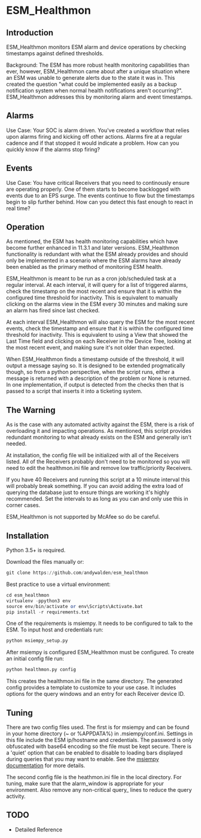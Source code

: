 # ESM_Healthmon

## Introduction


ESM_Healthmon monitors ESM alarm and device operations by checking timestamps against defined thresholds. 

Background: The ESM has more robust health monitoring capabilities than ever, however, ESM_Healthmon came about after a unique situation where an ESM was unable to generate alerts due to the state it was in. This created the question "what could be implemented easily as a backup notification system when normal health notifications aren't occurring?". ESM_Healthmon addresses this by monitoring alarm and event timestamps.

## Alarms

Use Case: Your SOC is alarm driven. You've created a workflow that relies upon alarms firing and kicking off other actions. Alarms fire at a regular cadence and if that stopped it would indicate a problem. How can you quickly know if the alarms stop firing? 

## Events

Use Case: You have critical Receivers that you need to continously ensure are operating properly. One of them starts to become backlogged with events due to an EPS surge. The events continue to flow but the timestamps begin to slip further behind. How can you detect this fast enough to react in real time? 

## Operation

As mentioned, the ESM has health monitoring capabilities which have become further enhanced in 11.3.1 and later versions. ESM_Healthmon functionality is redundant with what the ESM already provides and should only be implemented in a scenario where the ESM alarms have already been enabled as the primary method of monitoring ESM health. 

ESM_Healthmon is meant to be run as a cron job/scheduled task at a regular interval. At each interval, it will query for a list of triggered alarms, check the timestamp on the most recent and ensure that it is within the configured time threshold for inactivity. This is equivalent to manually clicking on the alarms view in the ESM every 30 minutes and making sure an alarm has fired since last checked.

At each interval ESM_Healthmon will also query the ESM for the most recent events, check the timestamp and ensure that it is within the configured time threshold for inactivity. This is equivalent to using a View that showed the Last Time field and clicking on each Receiver in the Device Tree, looking at the most recent event, and making sure it's not older than expected. 

When ESM_Healthmon finds a timestamp outside of the threshold, it will output a message saying so. It is designed to be extended progmatically though, so from a python perspective, when the script runs, either a message is returned with a description of the problem or None is returned. In one implementation, if output is detected from the checks then that is passed to a script that inserts it into a ticketing system. 

## The Warning

As is the case with any automated activity against the ESM, there is a risk of overloading it and impacting operations. As mentioned, this script provides redundant monitoring to what already exists on the ESM and generally isn't needed.

At installation, the config file will be initialized with all of the Receivers listed. All of the Receivers probably don't need to be monitored so you will need to edit the healthmon.ini file and remove low traffic/priority Receivers.

If you have 40 Receivers and running this script at a 10 minute interval this will probably break something. If you can avoid adding the extra load of querying the database just to ensure things are working it's highly recommended. Set the intervals to as long as you can and only use this in corner cases.

ESM_Healthmon is not supported by McAfee so do be careful. 

## Installation

Python 3.5+ is required.

Download the files manually or:

```awk
git clone https://github.com/andywalden/esm_healthmon
```
Best practice to use a virtual environment:

```awk
cd esm_healthmon
virtualenv -ppython3 env
source env/bin/activate or env\Scripts\Activate.bat
pip install -r requirements.txt
```

One of the requirements is msiempy. It needs to be configured to talk to the ESM. To input host and credentials run:
```awk
python msiempy_setup.py 
```

After msiempy is configured ESM_Healthmon must be configured. To create an initial config file run:
```awk
python healthmon.py config
```
This creates the healthmon.ini file in the same directory. The generated config provides a template to customize to your use case. It includes options for the query windows and an entry for each Receiver device ID.


## Tuning

There are two config files used. The first is for msiempy and can be found in your home directory (~ or %APPDATA%) in .msiempy/conf.ini. Settings in this file include the ESM ip/hostname and credentials. The password is only obfuscated with base64 encoding so the file must be kept secure. There is a 'quiet' option that can be enabled to disable to loading bars displayed during queries that you may want to enable. See the [msiempy documentation](https://mfesiem.github.io/docs/msiempy/index.html#msiempy.NitroConfig) for more details.

The second config file is the heathmon.ini file in the local directory. For tuning, make sure that the alarm_window is appropriate for your environment. Also remove any non-critical query_<Receiver> lines to reduce the query activity. 


## TODO

 - Detailed Reference